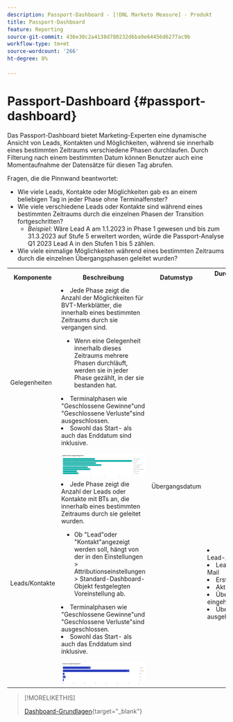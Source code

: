 ```yaml
---
description: Passport-Dashboard - [!DNL Marketo Measure] - Produkt
title: Passport-Dashboard
feature: Reporting
source-git-commit: 436e30c2a4138d780232d6ba9e64456d6277ac9b
workflow-type: tm+mt
source-wordcount: '266'
ht-degree: 8%

---
```


# Passport-Dashboard {#passport-dashboard}

Das Passport-Dashboard bietet Marketing-Experten eine dynamische Ansicht von Leads, Kontakten und Möglichkeiten, während sie innerhalb eines bestimmten Zeitraums verschiedene Phasen durchlaufen. Durch Filterung nach einem bestimmten Datum können Benutzer auch eine Momentaufnahme der Datensätze für diesen Tag abrufen.

Fragen, die die Pinnwand beantwortet:

* Wie viele Leads, Kontakte oder Möglichkeiten gab es an einem beliebigen Tag in jeder Phase ohne Terminalfenster?
* Wie viele verschiedene Leads oder Kontakte sind während eines bestimmten Zeitraums durch die einzelnen Phasen der Transition fortgeschritten?
   * _Beispiel_: Wäre Lead A am 1.1.2023 in Phase 1 gewesen und bis zum 31.3.2023 auf Stufe 5 erweitert worden, würde die Passport-Analyse Q1 2023 Lead A in den Stufen 1 bis 5 zählen.
* Wie viele einmalige Möglichkeiten während eines bestimmten Zeitraums durch die einzelnen Übergangsphasen geleitet wurden?

<table style="table-layout:auto"> 
<tbody>
<tr> 
   <th>Komponente</th> 
   <th>Beschreibung</th>
   <th>Datumstyp</th>
   <th>Durchsuchen von Feldern</th>
   <th>Filter</th>
  </tr>
  <tr>
    <td>Gelegenheiten</td>
    <td><li>Jede Phase zeigt die Anzahl der Möglichkeiten für BVT-Merkblätter, die innerhalb eines bestimmten Zeitraums durch sie vergangen sind.</li>
<ul style="padding-left: 30px;"><li>Wenn eine Gelegenheit innerhalb dieses Zeitraums mehrere Phasen durchläuft, werden sie in jeder Phase gezählt, in der sie bestanden hat.</li></ul>
<li>Terminalphasen wie "Geschlossene Gewinne"und "Geschlossene Verluste"sind ausgeschlossen.</li>
<li>Sowohl das Start- als auch das Enddatum sind inklusive.</li>
<br/><img src="assets/passport-dashboard-1.png" width="600"></td>
    <td rowspan="2">Übergangsdatum</td>
    <td></td>
    <td rowspan="2"><li>Datum</li>
<li>Kanal</li>
<li>Unterkanal</li>
<li>Kampagne</li>
<li>Segmente</li></td>
  </tr>
  <tr>
    <td>Leads/Kontakte</td>
    <td><li>Jede Phase zeigt die Anzahl der Leads oder Kontakte mit BTs an, die innerhalb eines bestimmten Zeitraums durch sie geleitet wurden.</li>
<ul style="padding-left: 30px;"><li>Ob "Lead"oder "Kontakt"angezeigt werden soll, hängt von der in den Einstellungen &gt; Attributionseinstellungen &gt; Standard-Dashboard-Objekt festgelegten Voreinstellung ab.</li></ul>
<li>Terminalphasen wie "Geschlossene Gewinne"und "Geschlossene Verluste"sind ausgeschlossen.</li>
<li>Sowohl das Start- als auch das Enddatum sind inklusive.</li>
<br/><img src="assets/passport-dashboard-2.png" width="600"></td>
    <td><li>Lead-/Kontaktkennung</li>
<li>Lead-/Kontakt-E-Mail</li>
<li>Erstellungsdatum</li>
<li>Aktuelles Stadium</li>
<li>Übertragung eingehend Datum</li>
<li>Übertragung ausgehend Datum</li></td>
  </tr>
</tbody>
</table>

>[!MORELIKETHIS]
>
>[Dashboard-Grundlagen](/help/marketo-measure-discover-ui/dashboards/discover-dashboard-basics.md){target="_blank"}
